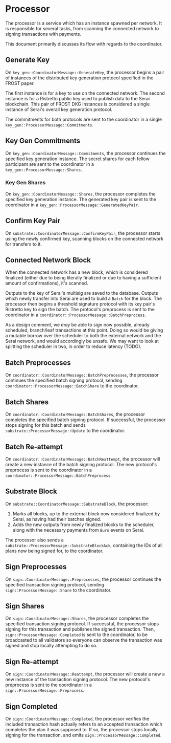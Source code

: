 # Processor

The processor is a service which has an instance spawned per network. It is
responsible for several tasks, from scanning the connected network to signing
transactions with payments.

This document primarily discusses its flow with regards to the coordinator.

## Generate Key

On `key_gen::CoordinatorMessage::GenerateKey`, the processor begins a pair of
instances of the distributed key generation protocol specified in the FROST
paper.

The first instance is for a key to use on the connected network. The second
instance is for a Ristretto public key used to publish data to the Serai
blockchain. This pair of FROST DKG instances is considered a single instance of
Serai's overall key generation protocol.

The commitments for both protocols are sent to the coordinator in a single
`key_gen::ProcessorMessage::Commitments`.

## Key Gen Commitments

On `key_gen::CoordinatorMessage::Commitments`, the processor continues the
specified key generation instance. The secret shares for each fellow
participant are sent to the coordinator in a
`key_gen::ProcessorMessage::Shares`.

### Key Gen Shares

On `key_gen::CoordinatorMessage::Shares`, the processor completes the specified
key generation instance. The generated key pair is sent to the coordinator in a
`key_gen::ProcessorMessage::GeneratedKeyPair`.

## Confirm Key Pair

On `substrate::CoordinatorMessage::ConfirmKeyPair`, the processor starts using
the newly confirmed key, scanning blocks on the connected network for
transfers to it.

## Connected Network Block

When the connected network has a new block, which is considered finalized
(either due to being literally finalized or due to having a sufficient amount
of confirmations), it's scanned.

Outputs to the key of Serai's multisig are saved to the database. Outputs which
newly transfer into Serai are used to build a `Batch` for the block. The
processor then begins a threshold signature protocol with its key pair's
Ristretto key to sign the batch. The protocol's preprocess is sent to the
coordinator in a `coordinator::ProcessorMessage::BatchPreprocess`.

As a design comment, we *may* be able to sign now possible, already scheduled,
branch/leaf transactions at this point. Doing so would be giving a mutable
borrow over the scheduler to both the external network and the Serai network,
and would accordingly be unsafe. We may want to look at splitting the scheduler
in two, in order to reduce latency (TODO).

## Batch Preprocesses

On `coordinator::CoordinatorMessage::BatchPreprocesses`, the processor
continues the specified batch signing protocol, sending
`coordinator::ProcessorMessage::BatchShare` to the coordinator.

## Batch Shares

On `coordinator::CoordinatorMessage::BatchShares`, the processor
completes the specified batch signing protocol. If successful, the processor
stops signing for this batch and sends `substrate::ProcessorMessage::Update` to
the coordinator.

## Batch Re-attempt

On `coordinator::CoordinatorMessage::BatchReattempt`, the processor will create
a new instance of the batch signing protocol. The new protocol's preprocess is
sent to the coordinator in a `coordinator::ProcessorMessage::BatchPreprocess`.

## Substrate Block

On `substrate::CoordinatorMessage::SubstrateBlock`, the processor:

1) Marks all blocks, up to the external block now considered finalized by
   Serai, as having had their batches signed.
2) Adds the new outputs from newly finalized blocks to the scheduler, along
   with the necessary payments from `Burn` events on Serai.

The processor also sends a `substrate::ProcessorMessage::SubstrateBlockAck`,
containing the IDs of all plans now being signed for, to the coordinator.

## Sign Preprocesses

On `sign::CoordinatorMessage::Preprocesses`, the processor continues the
specified transaction signing protocol, sending `sign::ProcessorMessage::Share`
to the coordinator.

## Sign Shares

On `sign::CoordinatorMessage::Shares`, the processor completes the specified
transaction signing protocol. If successful, the processor stops signing for
this transaction and publishes the signed transaction. Then,
`sign::ProcessorMessage::Completed` is sent to the coordinator, to be
broadcasted to all validators so everyone can observe the transaction was
signed and stop locally attempting to do so.

## Sign Re-attempt

On `sign::CoordinatorMessage::Reattempt`, the processor will create a new
a new instance of the transaction signing protocol. The new protocol's
preprocess is sent to the coordinator in a
`sign::ProcessorMessage::Preprocess`.

## Sign Completed

On `sign::CoordinatorMessage::Completed`, the processor verifies the included
transaction hash actually refers to an accepted transaction which completes the
plan it was supposed to. If so, the processor stops locally signing for the
transaction, and emits `sign::ProcessorMessage::Completed`.
